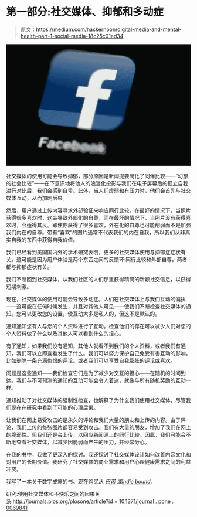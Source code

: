 # 第一部分:社交媒体、抑郁和多动症

> 原文：<https://medium.com/hackernoon/digital-media-and-mental-health-part-1-social-media-18c25c01ed34>

![](img/7fc1d8c78abdc4eee0dfdbe5b8b98036.png)

社交媒体的使用可能会导致抑郁，部分原因是新闻提要简化了同伴比较——“幻想的社会比较”——在下意识地将他人的浪漫化投影与我们在电子屏幕后的孤立自我进行对比后，我们会感到自卑。此外，当人们虚弱和有压力时，他们会首先与社交媒体互动，从而加剧后果。

然后，用户通过上传内容寻求外部验证来响应同行比较。在最好的情况下，当照片获得很多喜欢时，这会导致外部化的自尊，而在最坏的情况下，当照片没有获得喜欢时，会适得其反。即使你获得了很多喜欢，外在化的自尊也可能削弱而不是加强我们内在的自尊。带有“喜欢”的图片通常不代表我们的内在自我，所以我们从非真实自我的东西中获得自我价值。

我们已经看到美国国内外的学术研究表明，更多的社交媒体使用与抑郁症症状有关。这可能是因为用户体验是两个东西之间的反馈环:同行比较和外部自尊。两者都与抑郁症状有关。

我们不断回到社交媒体，从我们社区的人们那里获得精简的新颖社交信息，以获得短期刺激。

现在，社交媒体的使用可能会导致多动症。人们在社交媒体上与我们互动的偏执——这可能在任何时候发生，并且对其他人可见——使我们不断检查社交媒体的通知。您可以更改您的设置，使互动大多是私人的，但这不是默认的。

通知通知您有人与您的个人资料进行了互动。检查他们的存在可以减少人们对您的个人资料做了什么以及其他人可以看到什么的担心。

有了通知，如果我们没有通知，其他人就看不到我们的个人资料，或者我们有通知，我们可以立即查看发生了什么。我们可以努力保护自己免受有害互动的影响，比如删除一条充满仇恨的评论。或者我们可以享受自我膨胀的评论或喜欢。

问题是这些通知——我们检查它们是为了减少对交互的担心——在随机的时间到达。我们与不可预测的通知的互动可能会令人着迷，就像与所有随机奖励的互动一样。

通知推动了对社交媒体的强制性检查，也解释了为什么我们使用社交媒体，尽管我们现在在研究中看到了可能的心理后果。

让我们在网上易受攻击的是永久的评论和我们大量的朋友和上传的内容。由于评论，我们上传的每张图片都容易受到攻击。我们有大量的朋友，增加了我们在网上的脆弱性。但我们还是会上传，以回应新闻源上的同行比较。因此，我们可能会不断地查看社交媒体，以减少因脆弱而产生的压力，并经常分心。

在我的书中，我做了更深入的探讨。我还探讨了社交媒体设计如何改善内容文化和对用户的长期价值。我研究了社交媒体的商业需求和用户心理健康需求之间的利益冲突。

我写了一本关于数字成瘾的书。现在购买从 [*巴诺*](https://www.barnesandnoble.com/w/trapped-in-the-web-an-turner/1129986845) *或*[*indie bound*](https://www.indiebound.org/book/9781732182196)*。*

研究:使用社交媒体和不快乐之间的因果关系:[http://journals.plos.org/plosone/article?id = 10.1371/journal . pone . 0069841](http://journals.plos.org/plosone/article?id=10.1371/journal.pone.0069841)